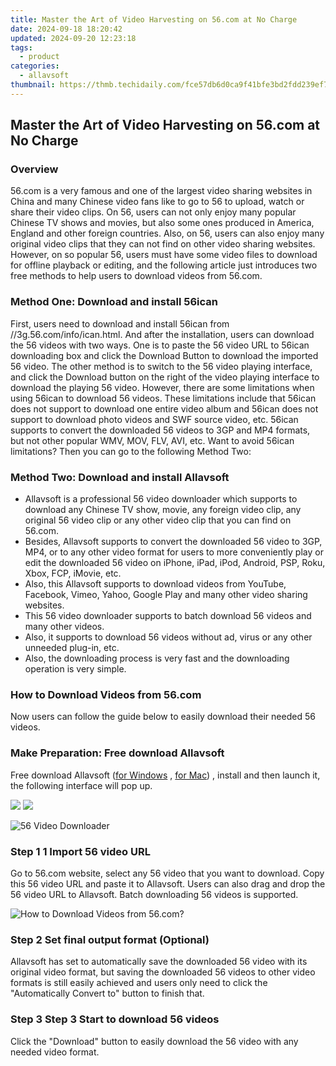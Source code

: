 ```yaml
---
title: Master the Art of Video Harvesting on 56.com at No Charge
date: 2024-09-18 18:20:42
updated: 2024-09-20 12:23:18
tags:
  - product
categories:
  - allavsoft
thumbnail: https://thmb.techidaily.com/fce57db6d0ca9f41bfe3bd2fdd239ef79b5c70d705be5a8d6f566c06a2b27fc0.jpg
---
```


## Master the Art of Video Harvesting on 56.com at No Charge

### Overview

56.com is a very famous and one of the largest video sharing websites in China and many Chinese video fans like to go to 56 to upload, watch or share their video clips. On 56, users can not only enjoy many popular Chinese TV shows and movies, but also some ones produced in America, England and other foreign countries. Also, on 56, users can also enjoy many original video clips that they can not find on other video sharing websites. However, on so popular 56, users must have some video files to download for offline playback or editing, and the following article just introduces two free methods to help users to download videos from 56.com.

### Method One: Download and install 56ican

First, users need to download and install 56ican from //3g.56.com/info/ican.html. And after the installation, users can download the 56 videos with two ways. One is to paste the 56 video URL to 56ican downloading box and click the Download Button to download the imported 56 video. The other method is to switch to the 56 video playing interface, and click the Download button on the right of the video playing interface to download the playing 56 video. However, there are some limitations when using 56ican to download 56 videos. These limitations include that 56ican does not support to download one entire video album and 56ican does not support to download photo videos and SWF source video, etc. 56ican supports to convert the downloaded 56 videos to 3GP and MP4 formats, but not other popular WMV, MOV, FLV, AVI, etc. Want to avoid 56ican limitations? Then you can go to the following Method Two:

### Method Two: Download and install Allavsoft

* Allavsoft is a professional 56 video downloader which supports to download any Chinese TV show, movie, any foreign video clip, any original 56 video clip or any other video clip that you can find on 56.com.
* Besides, Allavsoft supports to convert the downloaded 56 video to 3GP, MP4, or to any other video format for users to more conveniently play or edit the downloaded 56 video on iPhone, iPad, iPod, Android, PSP, Roku, Xbox, FCP, iMovie, etc.
* Also, this Allavsoft supports to download videos from YouTube, Facebook, Vimeo, Yahoo, Google Play and many other video sharing websites.
* This 56 video downloader supports to batch download 56 videos and many other videos.
* Also, it supports to download 56 videos without ad, virus or any other unneeded plug-in, etc.
* Also, the downloading process is very fast and the downloading operation is very simple.

### How to Download Videos from 56.com

Now users can follow the guide below to easily download their needed 56 videos.

### Make Preparation: Free download Allavsoft

Free download Allavsoft ([for Windows](https://tools.techidaily.com/allavsoft/products/) , [for Mac](https://tools.techidaily.com/allavsoft/products/)) , install and then launch it, the following interface will pop up.

[![](https://www.allavsoft.com/how-to/../images/how-to/free-download-win.jpg)](https://tools.techidaily.com/allavsoft/products/) [![](https://www.allavsoft.com/how-to/../images/how-to/free-download-mac.jpg)](https://tools.techidaily.com/allavsoft/products/)

![56 Video Downloader](https://www.allavsoft.com/how-to/../images/allavsoft/screen-shot-600.jpg)

### Step 1 1 Import 56 video URL

Go to 56.com website, select any 56 video that you want to download. Copy this 56 video URL and paste it to Allavsoft. Users can also drag and drop the 56 video URL to Allavsoft. Batch downloading 56 videos is supported.

![How to Download Videos from 56.com?](https://www.allavsoft.com/how-to/../images/how-to/download-rtmp-video/download-rtmp-video.jpg)

### Step 2 Set final output format (Optional)

Allavsoft has set to automatically save the downloaded 56 video with its original video format, but saving the downloaded 56 videos to other video formats is still easily achieved and users only need to click the "Automatically Convert to" button to finish that.

### Step 3 Step 3 Start to download 56 videos

Click the "Download" button to easily download the 56 video with any needed video format.

<ins class="adsbygoogle"
     style="display:block"
     data-ad-format="autorelaxed"
     data-ad-client="ca-pub-7571918770474297"
     data-ad-slot="1223367746"></ins>



<ins class="adsbygoogle"
     style="display:block"
     data-ad-client="ca-pub-7571918770474297"
     data-ad-slot="8358498916"
     data-ad-format="auto"
     data-full-width-responsive="true"></ins>
